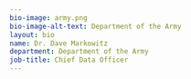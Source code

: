```yaml
---
bio-image: army.png
bio-image-alt-text: Department of the Army
layout: bio
name: Dr. Dave Markowitz
department: Department of the Army
job-title: Chief Data Officer
---
```

